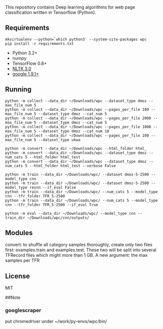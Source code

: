 This repository contains Deep learning algorithms for web page classification written in Tensorflow (Python).

## Requirements
```
mkvirtualenv --python=`which python3` --system-site-packages wpc
pip install -r requirements.txt
```
- Python 3.2+
- numpy
- TensorFlow 0.8+
- [NLTK 3.0](http://www.nltk.org/install.html)
- [google 1.9.1+](https://pypi.python.org/pypi/google)

## Running
```
python -m collect --data_dir ~/Downloads/wpc --dataset_type dmoz --max_file_num 5
python -m collect --data_dir ~/Downloads/wpc --pages_per_file 100 --max_file_num 5 --dataset_type dmoz --cat_num 5
python -m collect --data_dir ~/Downloads/wpc --pages_per_file 2000 --max_file_num 5 --dataset_type dmoz --cat_num 5
python -m collect --data_dir ~/Downloads/wpc --pages_per_file 1000 --max_file_num 5 --dataset_type dmoz --cat_num 10
python -m collect --data_dir ~/Downloads/wpc --pages_per_file 100 --max_file_num 5 --dataset_type ukwa

python -m convert --data_dir ~/Downloads/wpc --html_folder html_
python -m convert --data_dir ~/Downloads/wpc --dataset_type dmoz --num_cats 5 --html_folder html_test 
python -m convert --data_dir ~/Downloads/wpc --dataset_type dmoz --num_cats 5 --html_folder html_test --verbose False

python -m train --data_dir ~/Downloads/wpc/ --dataset dmoz-5-2500 --model_type cnn
python -m train --data_dir ~/Downloads/wpc/ --dataset dmoz-5-2500 --model_type resnn --if_eval False 
python -m train --data_dir ~/Downloads/wpc/ --num_cats 5 --model_type cnn --tfr_folder TFR_5-2500
python -m train --data_dir ~/Downloads/wpc/ --num_cats 5 --model_type cnn --tfr_folder TFR_5-2500 --if_eval True

python -m eval --data_dir ~/Downloads/wpc/ --model_type cnn --train_dir ~/Downloads/wpc/cnn/outputs/
```


## Modules

convert: to shuffle all category samples thoroughly, create only two files first: examples.train and examples.test. These two will be split into several TFRecord files which might more than 1 GB. A new argument: the max samples per TFR

## License
MIT

##Note
### googlescraper
put chromedriver under ~/work/py-envs/wpc/bin/
